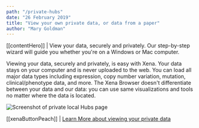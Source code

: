 ```yaml
---
path: "/private-hubs"
date: "26 February 2019"
title: "View your own private data, or data from a paper"
author: "Mary Goldman"
---
```


[[contentHero]]
| View your data, securely and privately. Our step-by-step wizard will guide you whether you're on a Windows or Mac computer.

Viewing your data, securely and privately, is easy with Xena. Your data stays on your computer and is never uploaded to the web. You can load all major data types including expression, copy number variation, mutation, clinical/phenotype data, and more. The Xena Browser doesn't differentiate between your data and our data: you can use same visualizations and tools no matter where the data is located.

![Screenshot of private local Hubs page](/images/MyHubScreenshot.png)

[[xenaButtonPeach]]
| [Learn More about viewing your private data](https://ucsc-xena.gitbook.io/project/local-xena-hub/getting-started)

